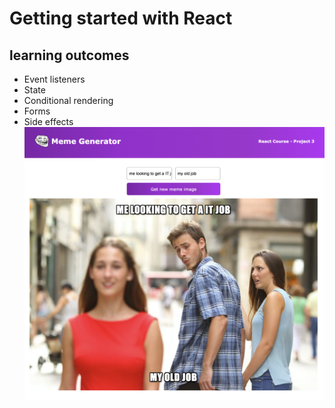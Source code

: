 # Getting started with React

## learning outcomes

- Event listeners
- State
- Conditional rendering
- Forms
- Side effects
  ![Screenshot.](./screenshot.png)
